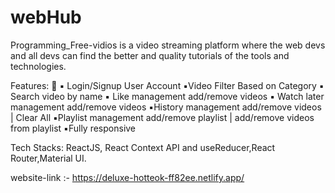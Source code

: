 # webHub

Programming_Free-vidios is a video streaming platform where the web devs and all devs can find the better and quality tutorials of the tools and technologies.

Features: 🚀
▪︎ Login/Signup User Account
▪︎Video Filter Based on Category
▪︎ Search video by name
▪︎ Like management add/remove videos
▪︎ Watch later management add/remove videos
▪︎History management add/remove videos | Clear All
▪︎Playlist management add/remove playlist | add/remove videos from playlist
▪︎Fully responsive

Tech Stacks: ReactJS, React Context API and useReducer,React Router,Material UI.

website-link :- https://deluxe-hotteok-ff82ee.netlify.app/
